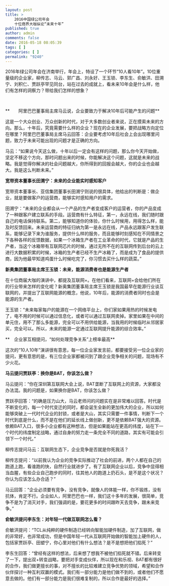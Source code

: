 ```yaml
---
layout: post
title: >
    2016中国绿公司年会
    十位商界大咖纵论“未来十年”
published: true
author: admin
comments: false
date: 2016-05-18 08:05:39
tags: [ ]
categories: [ ]
permalink: "9240"
---
```

2016年绿公司年会在济南举行，年会上，特设了一个环节“10人看10年”。10位重量级的企业家，柳传志、马云、郭广昌、刘永好、王玉锁、李东生、俞敏洪、田溯宁、刘积仁、贾跃亭罕见同台，站在过去的成就上，看未来10年会是什么样，他们有怎样的洞察力？带给我们怎样的想象？


  


&nbsp;

**　　阿里巴巴董事局主席马云说，企业要致力于解决10年后可能产生的问题**

这是一个大众创业、万众创新的时代，对于大多数创业者来说，正在摸索未来的方向。那么，十年后，究竟需要什么样的企业？现在的企业发展，要把战略方向定位在哪里？阿里巴巴董事局主席马云回答：企业要考虑10年后社会上会出现哪里问题，致力于未来可能出现的问题才是正确的方向。

马云：“如果说今天这么做，十年以后一定会有这样的问题，那么你今天开始做，坚定不移这个方向，那时问题出来的时候，你能解决这个问题，这就是未来的战略。我是觉得你解决的社会问题越大，你所得到的回报会越大，你的企业也会越大。我是这么判断未来。”



**宽带资本董事长田溯宁：未来的企业能实时感知客户**

宽带资本董事长、亚信集团董事长田溯宁则说的很具体，他给出的判断是：做企业，就是要做客户的运营商，能够实时感知用户的需求。

田溯宁：“未来的企业都会从一个产品的生产者变成客户的运营者，你的产品变成了一种跟客户建立联系的手段。运营商有什么特征，第一，永远在线，我们随时跟自己的电话保持联系。第二，能够知道你的体验，你什么时候用，用得怎么样，能及时反馈回来。未来运营商的特征归纳为第一是永远在线，产品永远跟客户发生联系，能够记录下来为谁服务，提供什么样的服务，而且能够时刻感知在不同情景之下各种各样的反馈数据，如果一个冰箱生产者在工业革命的时代，它就是产品的生产者，当这个冰箱带有互联网芯片的时候，通过无所不在的互联网传到后台的云上进行大数据积累的时候，冰箱的生产者已经不生产冰箱了，而是成为了食品的提供商，因为他最早知道鸡蛋什么时候吃完了，你习惯去买什么样的蔬菜。”

**新奥集团董事局主席王玉锁：未来，能源消费者也是能源生产者**

在十位商届大咖的演讲中，都提及互联网+。在他们看来，互联网+会给他们所在的行业带来怎样的变化呢？新奥集团董事局主席王玉锁是我国最早在能源行业谈互联网的，并提出了互联网能源的概念，他说，10年后，能源的消费者同时也会是能源的生产者。

王玉锁：“未来每家每户的能源在一个网络平台上，你们家如果用热的时候发电了，电不用的时候可以通过信息化，或者可以通过互联网卖掉。家里如果在中间的单元住，用不了那么多能源，完全可以不用供给能源，当我用的时候临时从邻居家买，完全可以。所以，未来的能源一定通过互联网提升能源的综合效率。”

**　企业家互相提问，“如何处理竞争关系”上榜率最高**

这次的“10人10年”演讲很有意思，每一位企业家发言前，都要接受另一位企业家的提问，更有意思的是，有三位企业家都被问到了跟企业竞争相关的问题，现场有不少火花。

**马云提问贾跃亭：换你是BAT，你该怎么做？**

马云提问：“你在深圳第互联网大会上说，BAT垄断了互联网上的资源，大家都没办法混。我的问题是，如果换你是BAT，你该怎么做？

贾跃亭回答：“的确是压力山大，马云老师问的问题实在是非常难以回答。时代是不断变化的，每一个时代变迁的同时，都会诞生全新的更加伟大的企业，所以如何能够突破上一代时代企业的封锁，或者是大山，其实只需要一件事情，判断下一个时代到底是什么，而不是在他们的延长线上做创新，更不是依赖BAT强大的资源。依赖BAT入口，很多小企业都有这种想法，但是如果能站在更高的纬度，站在下一个时代的纬度制定战略，通过自身的努力走一条完全不同的道路，其实有可能会引领下一个时代。”

柳传志提问马云：互联网生态下，企业竞争是否就是你死我活？

柳传志提问：“以前我认为企业的竞争实际推动了社会的前进，两个人都在自己的跑道上跑，看谁跑的快，自然行业就进步了。有了互联网企业以后，竞争中显得相当血腥，有些企业自己跑步的同时，往其他人的跑道上扔石头，是不是这个状况？你认为应该怎么办合适？”

马云回答：“企业必须要有竞争，没有竞争，就像人的体能一样，你不锻炼，没有抗体，肯定不行。企业如人，阿里巴巴也一样，我们这十多年的发展，很简单，竞争不是为了消灭对手，我们强调的是，要花更多的时间跟昨天去竞争，跟未来竞争。”

**俞敏洪提问李东生：对年轻一代做互联网怎么看？**

俞敏洪提问：“TCL从纯粹的硬件制造已经转向智能加硬件制造，加了互联网，做的非常好，也非常成功，但是中国年轻一代从互联网开始做的智能加上硬件的人，包括家贾跃亭、田塑宁，你心里对他们有什么想法？是不是想把他们掐死？”

李东生回答：“曾经有这样的想法，后来想了想我不被他们掐死就不错。后来转变了一下，提出双+转变战略，要把对手变成伙伴，所以现在和乐视、BAT都有很好的合作，我们做更擅长的事，对不擅长的比较难建立竞争优势的领域，希望和合作伙伴探讨一种互利双赢的模式。我们有一部分能力是他们做不到的，或者他们不愿意去做的。他们有一部分能力是我们很难复制的，所以合作是最好的选择。”